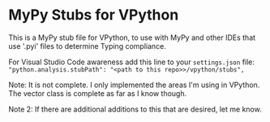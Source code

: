 # MyPy Stubs for VPython

This is a MyPy stub file for VPython, to use with MyPy and other IDEs that
use '.pyi' files to determine Typing compliance.

For Visual Studio Code awareness add this line to your `settings.json` file:
`"python.analysis.stubPath": "<path to this repo>>/vpython/stubs",`

Note: It is not complete. I only implemented the areas I'm using in VPython.
      The vector class is complete as far as I know though.
      
Note 2: If there are additional additions to this that are desired, let me know.
